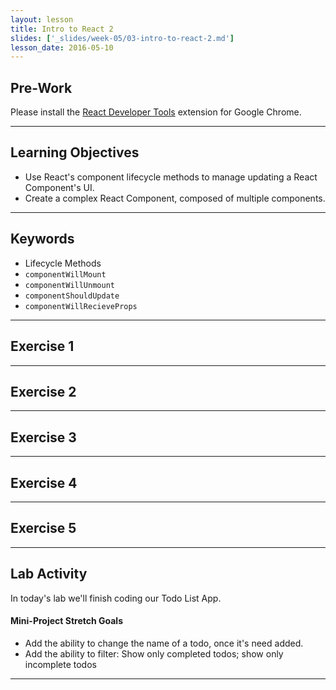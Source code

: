 ```yaml
---
layout: lesson
title: Intro to React 2
slides: ['_slides/week-05/03-intro-to-react-2.md']
lesson_date: 2016-05-10
---
```


## Pre-Work

Please install the [React Developer Tools](https://chrome.google.com/webstore/detail/react-developer-tools/fmkadmapgofadopljbjfkapdkoienihi?hl=en) extension for Google Chrome.

---

## Learning Objectives

- Use React's component lifecycle methods to manage updating a React Component's UI.
- Create a complex React Component, composed of multiple components.

---

## Keywords

- Lifecycle Methods
- `componentWillMount`
- `componentWillUnmount`
- `componentShouldUpdate`
- `componentWillRecieveProps`

---

## Exercise 1

---

## Exercise 2

---

## Exercise 3

---

## Exercise 4

---

## Exercise 5


---

## Lab Activity

In today's lab we'll finish coding our Todo List App.

#### Mini-Project Stretch Goals
- Add the ability to change the name of a todo, once it's need added.
- Add the ability to filter: Show only completed todos; show only incomplete todos

---
